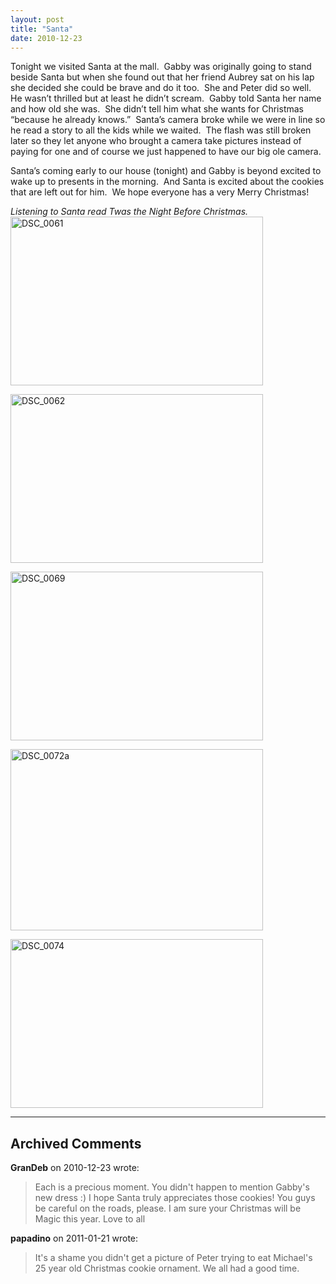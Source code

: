 ```yaml
---
layout: post
title: "Santa"
date: 2010-12-23
---
```


<p>Tonight we visited Santa at the mall.&#160; Gabby was originally going to stand beside Santa but when she found out that her friend Aubrey sat on his lap she decided she could be brave and do it too.&#160; She and Peter did so well.&#160; He wasn’t thrilled but at least he didn’t scream.&#160; Gabby told Santa her name and how old she was.&#160; She didn’t tell him what she wants for Christmas “because he already knows.”&#160; Santa’s camera broke while we were in line so he read a story to all the kids while we waited.&#160; The flash was still broken later so they let anyone who brought a camera take pictures instead of paying for one and of course we just happened to have our big ole camera.&#160; </p>  <p>Santa’s coming early to our house (tonight) and Gabby is beyond excited to wake up to presents in the morning.&#160; And Santa is excited about the cookies that are left out for him.&#160; We hope everyone has a very Merry Christmas!</p>  <p><em>Listening to Santa read Twas the Night Before Christmas.</em>    <br /><a href="http://www.thepaladinos.com/image.axd?picture=Windows-Live-Writer/Santa/4EAB40BD/DSC_0061.jpg" target="_blank"><img style="background-image: none; border-bottom: 0px; border-left: 0px; padding-left: 0px; padding-right: 0px; display: inline; border-top: 0px; border-right: 0px; padding-top: 0px" title="DSC_0061" border="0" alt="DSC_0061" src="http://www.thepaladinos.com/image.axd?picture=Windows-Live-Writer/Santa/552E9A80/DSC_0061_thumb.jpg" width="404" height="270" /></a></p>  <p><a href="http://www.thepaladinos.com/image.axd?picture=Windows-Live-Writer/Santa/3030DA07/DSC_0062.jpg" target="_blank"><img style="background-image: none; border-bottom: 0px; border-left: 0px; padding-left: 0px; padding-right: 0px; display: inline; border-top: 0px; border-right: 0px; padding-top: 0px" title="DSC_0062" border="0" alt="DSC_0062" src="http://www.thepaladinos.com/image.axd?picture=Windows-Live-Writer/Santa/1F692F59/DSC_0062_thumb.jpg" width="404" height="270" /></a></p>  <p><a href="http://www.thepaladinos.com/image.axd?picture=Windows-Live-Writer/Santa/57A7A671/DSC_0069.jpg" target="_blank"><img style="background-image: none; border-bottom: 0px; border-left: 0px; padding-left: 0px; padding-right: 0px; display: inline; border-top: 0px; border-right: 0px; padding-top: 0px" title="DSC_0069" border="0" alt="DSC_0069" src="http://www.thepaladinos.com/image.axd?picture=Windows-Live-Writer/Santa/34973501/DSC_0069_thumb.jpg" width="404" height="270" /></a></p>  <p><a href="http://www.thepaladinos.com/image.axd?picture=Windows-Live-Writer/Santa/0CF0B8D7/DSC_0072a.jpg" target="_blank"><img style="background-image: none; border-bottom: 0px; border-left: 0px; padding-left: 0px; padding-right: 0px; display: inline; border-top: 0px; border-right: 0px; padding-top: 0px" title="DSC_0072a" border="0" alt="DSC_0072a" src="http://www.thepaladinos.com/image.axd?picture=Windows-Live-Writer/Santa/65D5F994/DSC_0072a_thumb.jpg" width="404" height="290" /></a></p>  <p><a href="http://www.thepaladinos.com/image.axd?picture=Windows-Live-Writer/Santa/0518A068/DSC_0074.jpg" target="_blank"><img style="background-image: none; border-bottom: 0px; border-left: 0px; padding-left: 0px; padding-right: 0px; display: inline; border-top: 0px; border-right: 0px; padding-top: 0px" title="DSC_0074" border="0" alt="DSC_0074" src="http://www.thepaladinos.com/image.axd?picture=Windows-Live-Writer/Santa/0D4CC5FF/DSC_0074_thumb.jpg" width="404" height="270" /></a></p>


---

## Archived Comments

**GranDeb** on 2010-12-23 wrote:

> Each is a precious moment.  You didn't happen to mention Gabby's new dress :)  I hope Santa truly appreciates those cookies!  You guys be careful on the roads, please.  I am sure your Christmas will be Magic this year.  Love to all

**papadino** on 2011-01-21 wrote:

> It's a shame you didn't get a picture of Peter trying to eat Michael's 25 year old Christmas cookie ornament. We all had a good time.

